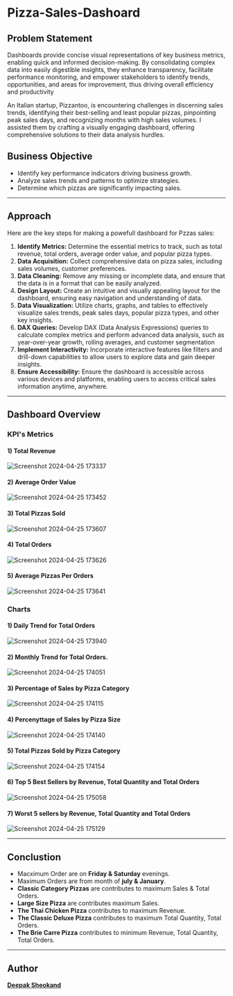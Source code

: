 # Pizza-Sales-Dashoard

## Problem Statement
Dashboards provide concise visual representations of key business metrics, enabling quick and informed decision-making. By consolidating complex data into easily digestible insights, they enhance transparency, facilitate performance monitoring, and empower stakeholders to identify trends, opportunities, and areas for improvement, thus driving overall efficiency and productivity

An Italian startup, Pizzantoo, is encountering challenges in discerning sales trends, identifying their best-selling and least popular pizzas, pinpointing peak sales days, and recognizing months with high sales volumes. I assisted them by crafting a visually engaging dashboard, offering comprehensive solutions to their data analysis hurdles.

## Business Objective
- Identify key performance indicators driving business growth.
- Analyze sales trends and patterns to optimize strategies.
- Determine which pizzas are significantly impacting sales.

---
## Approach
Here are the key steps for making a powefull dashboard for Pzzas sales:
1) **Identify Metrics:** Determine the essential metrics to track, such as total revenue, total orders, average order value, and popular pizza types.
2) **Data Acquisition:** Collect comprehensive data on pizza sales, including sales volumes, customer preferences.
3) **Data Cleaning:** Remove any missing or incomplete data, and ensure that the data is in a format that can be easily analyzed.
4) **Design Layout:** Create an intuitive and visually appealing layout for the dashboard, ensuring easy navigation and understanding of data.
5) **Data Visualization:** Utilize charts, graphs, and tables to effectively visualize sales trends, peak sales days, popular pizza types, and other key insights.
6) **DAX Queries:** Develop DAX (Data Analysis Expressions) queries to calculate complex metrics and perform advanced data analysis, such as year-over-year growth, rolling averages, and customer segmentation
7) **Implement Interactivity:** Incorporate interactive features like filters and drill-down capabilities to allow users to explore data and gain deeper insights.
8) **Ensure Accessibility:** Ensure the dashboard is accessible across various devices and platforms, enabling users to access critical sales information anytime, anywhere.

---
## Dashboard Overview

### KPI's Metrics
 #### 1) Total Revenue
 
 ![Screenshot 2024-04-25 173337](https://github.com/Deepak-Sheokand/Pizza-Sales-Dashoard/assets/156662689/b5a49de6-3c0d-4065-9054-b3b9752e6de4)

 
 #### 2) Average Order Value
 
 ![Screenshot 2024-04-25 173452](https://github.com/Deepak-Sheokand/Pizza-Sales-Dashoard/assets/156662689/5045f994-6160-457e-87be-c06d4610b2a8)

 

 #### 3) Total Pizzas Sold
 
 ![Screenshot 2024-04-25 173607](https://github.com/Deepak-Sheokand/Pizza-Sales-Dashoard/assets/156662689/c1db3203-803d-4254-b481-2cf8cf189a24)

 

 #### 4) Total Orders
 
 ![Screenshot 2024-04-25 173626](https://github.com/Deepak-Sheokand/Pizza-Sales-Dashoard/assets/156662689/e7720c11-05d1-41b0-90a5-e2bd73e09feb)

 

 #### 5) Average Pizzas Per Orders
 
 ![Screenshot 2024-04-25 173641](https://github.com/Deepak-Sheokand/Pizza-Sales-Dashoard/assets/156662689/c15d09e7-2bfe-452e-862f-4a02d029f3dd)

 


### Charts
 #### 1) Daily Trend for Total Orders
 
 ![Screenshot 2024-04-25 173940](https://github.com/Deepak-Sheokand/Pizza-Sales-Dashoard/assets/156662689/6b65826e-4db3-444e-9bfa-bd00f1e5d760)

 

 #### 2) Monthly Trend for Total Orders.
 
 ![Screenshot 2024-04-25 174051](https://github.com/Deepak-Sheokand/Pizza-Sales-Dashoard/assets/156662689/519685be-5f48-4600-9135-70629a29bc0a)

 
 #### 3) Percentage of Sales by Pizza Category
 
 ![Screenshot 2024-04-25 174115](https://github.com/Deepak-Sheokand/Pizza-Sales-Dashoard/assets/156662689/ad380b6a-eae6-422a-81c2-9acf1de88639)


 #### 4) Percenyttage of Sales by Pizza Size
 
 ![Screenshot 2024-04-25 174140](https://github.com/Deepak-Sheokand/Pizza-Sales-Dashoard/assets/156662689/d3ec9a0f-4622-433e-a7b6-a888cf18acf4)


 #### 5) Total Pizzas Sold by Pizza Category
 
 ![Screenshot 2024-04-25 174154](https://github.com/Deepak-Sheokand/Pizza-Sales-Dashoard/assets/156662689/638a7127-c106-4cad-9f87-dd1c4b132e08)

 #### 6) Top 5 Best Sellers by Revenue, Total Quantity and Total Orders
 
 ![Screenshot 2024-04-25 175058](https://github.com/Deepak-Sheokand/Pizza-Sales-Dashoard/assets/156662689/a482c57a-cb1c-4676-a2b7-e9f9040a3ef1)

 #### 7) Worst 5 sellers by Revenue, Total Quantity and Total Orders
 
 ![Screenshot 2024-04-25 175129](https://github.com/Deepak-Sheokand/Pizza-Sales-Dashoard/assets/156662689/d2af2e5f-8c77-4f7e-8be9-41f297056469)

---

## Conclustion
- Macximum Order are on **Friday & Saturday** evenings.
- Maximum Orders are from month of **july & January**.
- **Classic Category Pizzas** are contributes to maximum Sales & Total Orders.
- **Large Size Pizza** are contributes maximum Sales.
- **The Thai Chicken Pizza** contributes to maximum Revenue.
- **The Classic Deluxe Pizza** contributes to maximum Total Quantity, Total Orders.
- **The Brie Carre Pizza** contributes to minimum Revenue, Total Quantity, Total Orders.

---

## Author

[**Deepak Sheokand**](https://www.linkedin.com/in/deepak-sheokand-0a0833272/)







 









